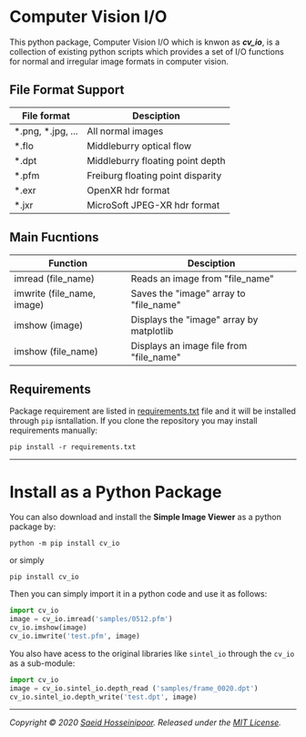 
# Computer Vision I/O
This python package, Computer Vision I/O which is knwon as **_cv\_io_**, is a collection of existing python scripts which provides a set of I/O functions for normal and irregular image formats in computer vision.

## File Format Support
File format | Desciption
------------|-------------
*.png, *.jpg, ... | All normal images
*.flo | Middleburry optical flow
*.dpt | Middleburry floating point depth
*.pfm | Freiburg floating point disparity
*.exr | OpenXR hdr format
*.jxr | MicroSoft JPEG-XR hdr format


## Main Fucntions
Function | Desciption
---------|------------
imread (file\_name) | Reads an image from "file\_name"
imwrite (file\_name, image) | Saves the "image" array to "file\_name"
imshow (image) | Displays the "image" array by matplotlib
imshow (file\_name) | Displays an image file from "file\_name"

## Requirements
Package requirement are listed in [requirements.txt](requirements.txt) file and it will be installed through `pip` isntallation. If you clone the repository you may install requirements manually:

```shell
pip install -r requirements.txt
```

***
# Install as a Python Package

You can also download and install the **Simple Image Viewer** as a python package by:
```
python -m pip install cv_io
```
or simply 
```
pip install cv_io
```
Then you can simply import it in a python code and use it as follows:
```python
import cv_io
image = cv_io.imread('samples/0512.pfm')
cv_io.imshow(image)
cv_io.imwrite('test.pfm', image)
```
You also have acess to the original libraries like `sintel_io` through the `cv_io` as a sub-module: 
```python
import cv_io
image = cv_io.sintel_io.depth_read ('samples/frame_0020.dpt')
cv_io.sintel_io.depth_write('test.dpt', image)
```

***
_Copyright &copy; 2020 [Saeid Hosseinipoor](https://saeid-h.github.io/). Released under the [MIT License](LICENSE)._
